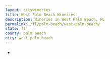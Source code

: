 ```yaml
---
layout: citywineries
title: West Palm Beach Wineries
description: Wineries in West Palm Beach, FL
permalink: /fl/palm-beach/west-palm-beach/
state: fl
county: palm beach
city: west palm beach
---
```

-
